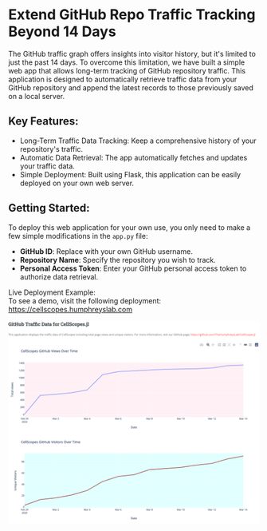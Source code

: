 # Extend GitHub Repo Traffic Tracking Beyond 14 Days

The GitHub traffic graph offers insights into visitor history, but it's limited to just the past 14 days. To overcome this limitation, we have built a simple web app that allows long-term tracking of GitHub repository traffic. This application is designed to automatically retrieve traffic data from your GitHub repository and append the latest records to those previously saved on a local server.

## Key Features:

- Long-Term Traffic Data Tracking: Keep a comprehensive history of your repository's traffic.
- Automatic Data Retrieval: The app automatically fetches and updates your traffic data.
- Simple Deployment: Built using Flask, this application can be easily deployed on your own web server.

## Getting Started:

To deploy this web application for your own use, you only need to make a few simple modifications in the ```app.py``` file:

- **GitHub ID**: Replace with your own GitHub username.
- **Repository Name**: Specify the repository you wish to track.
- **Personal Access Token**: Enter your GitHub personal access token to authorize data retrieval. <br >

Live Deployment Example: <br >
To see a demo, visit the following deployment: https://cellscopes.humphreyslab.com

<img src="https://github.com/HaojiaWu/14days_and_more/blob/main/demo.png" width="1000"> <br>
